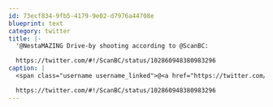 ```yaml
---
id: 73ecf834-9fb5-4179-9e02-d7976a44708e
blueprint: text
category: twitter
title: |-
  '@NestaMAZING Drive-by shooting according to @ScanBC: 

  https://twitter.com/#!/ScanBC/status/102860948380983296
caption: |
  <span class="username username_linked">@<a href="https://twitter.com/NestaMAZING" title="Nesta">NestaMAZING</a></span> Drive-by shooting according to <span class="username username_linked">@<a href="https://twitter.com/ScanBC" title="ScanBC">ScanBC</a></span>: 

  https://twitter.com/#!/ScanBC/status/102860948380983296
---
```

